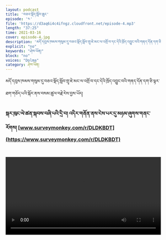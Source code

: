 ```yaml
---
layout: podcast
title: 'བཅའ་སྡོད་སློབ་ཆུང'
episode: '༤'
file: 'https://d3aq6i4c4ifngz.cloudfront.net/episode-4.mp3'
length: "37:25"
time: 2021-03-16
cover: episode-4.jpg
description: 'མདོ་དབུས་ཁམས་གསུམ་དུ་བཅའ་སྡོད་སློབ་གྲྭ་ཇེ་མང་ལ་འགྲོ་བ་དང་དེའི་ཁྲོད་འབྱུང་བའི་གནད་དོན་དག་ཅི་ལྟར་ཐག་གཅོད་པའི་སྐོར་ནས་བསམ་ཚུལ་བརྗེ་རེས་བྱས་ཡོད།'
explicit: "no" 
keywords: "ཤེས་ཡོན།"
block: "no" 
voices: "Dolma"
category: ཤེས་ཡོན།
---
```

མདོ་དབུས་ཁམས་གསུམ་དུ་བཅའ་སྡོད་སློབ་གྲྭ་ཇེ་མང་ལ་འགྲོ་བ་དང་དེའི་ཁྲོད་འབྱུང་བའི་གནད་དོན་དག་ཅི་ལྟར་ཐག་གཅོད་པའི་སྐོར་ནས་བསམ་ཚུལ་བརྗེ་རེས་བྱས་ཡོད།
### སྐར་ཁུང་ལེ་ཚན་སྐབས་བཞི་པའི་དྲི་བ། འདིར་གནོན་ནས་ངེས་པར་དུ་མཉམ་ཞུགས་གནང་རོགས། [www.surveymonkey.com/r/DLDKBDT](https://www.surveymonkey.com/r/DLDKBDT)

<br>

<video type="video/mp4" width="100%" src="http://melhong.s3.amazonaws.com/wp-content/uploads/2018/12/31080326/Boarding-School-Amdo11.mp4" controls ></video>
